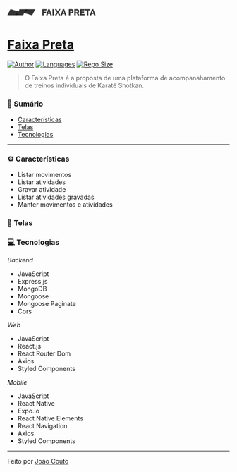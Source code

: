 <img src="./web/src/assets/logo-x.svg" width="200"/>

# <a href="https://github.com/joaocou/faixa-preta">Faixa Preta</a>

[![Author](https://img.shields.io/badge/author-joaocou-222)](https://github.com/joaocou)
[![Languages](https://img.shields.io/github/languages/count/joaocou/faixa-preta?color=222)](https://github.com/joaocou/faixa-preta/)
[![Repo Size](https://img.shields.io/github/repo-size/joaocou/faixa-preta?color=222)](https://github.com/joaocou/faixa-preta/)


> O Faixa Preta é a proposta de uma plataforma de acompanahamento de treinos individuais de Karatê Shotkan.


### 📌 Sumário

- <a href="#Caracteristicas">Características</a>
- <a href="#Telas">Telas</a>
- <a href="#Tecnologias">Tecnologias</a>

<hr>

### <span id="Caracteristicas">⚙️ Características</span>

- Listar movimentos
- Listar atividades
- Gravar atividade
- Listar atividades gravadas
- Manter movimentos e atividades

### <span id="Telas">📱 Telas</span>



### <span id="Tecnologias">💻 Tecnologias</span>

*Backend*
- JavaScript
- Express.js
- MongoDB
- Mongoose
- Mongoose Paginate
- Cors

*Web*
- JavaScript
- React.js
- React Router Dom
- Axios
- Styled Components


*Mobile*
- JavaScript
- React Native
- Expo.io 
- React Native Elements
- React Navigation
- Axios
- Styled Components


<hr>

Feito por <a href="https://github.com/joaocou">João Couto</a>